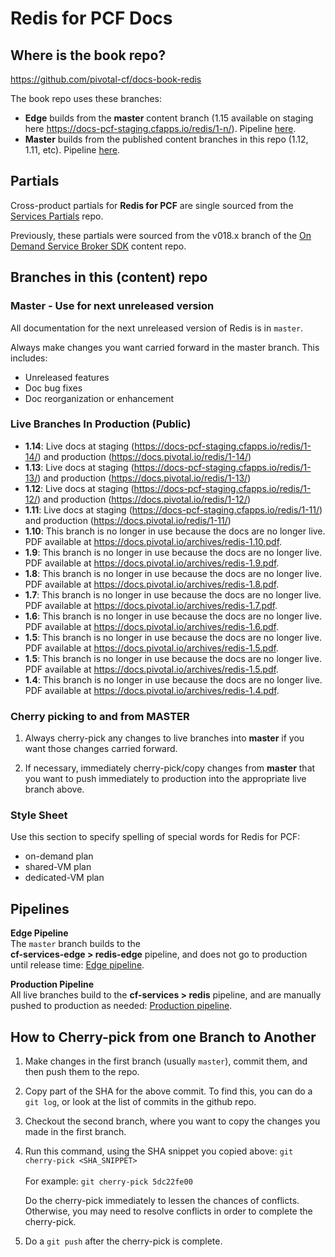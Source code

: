 # Redis for PCF Docs

## Where is the book repo?
https://github.com/pivotal-cf/docs-book-redis

The book repo uses these branches:

* **Edge** builds from the **master** content branch (1.15 available on staging here https://docs-pcf-staging.cfapps.io/redis/1-n/). Pipeline [here](https://concourse.run.pivotal.io/teams/cf-docs/pipelines/cf-services-edge?groups=redis-edge).
* **Master** builds from the published content branches in this repo (1.12, 1.11, etc). Pipeline [here](https://concourse.run.pivotal.io/teams/cf-docs/pipelines/cf-services?groups=redis).

## Partials

Cross-product partials for **Redis for PCF** are single sourced from the [Services Partials](https://github.com/pivotal-cf/docs-services-partials) repo.

Previously, these partials were sourced from the v018.x branch of the [On Demand Service Broker SDK](https://github.com/pivotal-cf/docs-on-demand-service-broker/tree/v0.18.x) content repo.

## Branches in this (content) repo

### Master - Use for next unreleased version

All documentation for the next unreleased version of Redis is in `master`. 

Always make changes you want carried forward in the master branch. This includes:

* Unreleased features
* Doc bug fixes
* Doc reorganization or enhancement

### Live Branches In Production (Public)

* **1.14**: Live docs at staging (https://docs-pcf-staging.cfapps.io/redis/1-14/) and production (https://docs.pivotal.io/redis/1-14/)
* **1.13**: Live docs at staging (https://docs-pcf-staging.cfapps.io/redis/1-13/) and production (https://docs.pivotal.io/redis/1-13/)
* **1.12**: Live docs at staging (https://docs-pcf-staging.cfapps.io/redis/1-12/) and production (https://docs.pivotal.io/redis/1-12/)
* **1.11**: Live docs at staging (https://docs-pcf-staging.cfapps.io/redis/1-11/) and production (https://docs.pivotal.io/redis/1-11/)
* **1.10**: This branch is no longer in use because the docs are no longer live. PDF available at https://docs.pivotal.io/archives/redis-1.10.pdf.
* **1.9**: This branch is no longer in use because the docs are no longer live. PDF available at https://docs.pivotal.io/archives/redis-1.9.pdf.
* **1.8**: This branch is no longer in use because the docs are no longer live. PDF available at https://docs.pivotal.io/archives/redis-1.8.pdf.
* **1.7**: This branch is no longer in use because the docs are no longer live. PDF available at https://docs.pivotal.io/archives/redis-1.7.pdf.
* **1.6**: This branch is no longer in use because the docs are no longer live. PDF available at https://docs.pivotal.io/archives/redis-1.6.pdf.
* **1.5**: This branch is no longer in use because the docs are no longer live. PDF available at https://docs.pivotal.io/archives/redis-1.5.pdf.
* **1.5**: This branch is no longer in use because the docs are no longer live. PDF available at https://docs.pivotal.io/archives/redis-1.5.pdf.
* **1.4**: This branch is no longer in use because the docs are no longer live. PDF available at https://docs.pivotal.io/archives/redis-1.4.pdf.

### Cherry picking to and from MASTER

1. Always cherry-pick any changes to live branches into **master** if you want those changes carried forward.

2. If necessary, immediately cherry-pick/copy changes from **master** that you want to push immediately to production into the appropriate live branch above.

### Style Sheet

Use this section to specify spelling of special words for Redis for PCF:

+ on-demand plan
+ shared-VM plan
+ dedicated-VM plan

## Pipelines

**Edge Pipeline**<br>
The `master` branch builds to the <br> <strong>cf-services-edge > redis-edge</strong> pipeline, and does not go to production until release time: [Edge pipeline](https://concourse.run.pivotal.io/teams/cf-docs/pipelines/cf-services-edge?groups=redis-edge). <br>

**Production Pipeline**<br>
All live branches build to the <strong>cf-services > redis</strong> pipeline,
and are manually pushed to production as needed: [Production pipeline](https://concourse.run.pivotal.io/teams/cf-docs/pipelines/cf-services?groups=redis).

## How to Cherry-pick from one Branch to Another
1. Make changes in the first branch (usually `master`), commit them, and then push them to the repo.
2. Copy part of the SHA for the above commit. To find this, you can do a `git log`, or look at the list of commits in the github repo.
3. Checkout the second branch, where you want to copy the changes you made in the first branch.
4. Run this command, using the SHA snippet you copied above:
    `git cherry-pick <SHA_SNIPPET>`<br><br>
    For example: `git cherry-pick 5dc22fe00`

    Do the cherry-pick immediately to lessen the chances of conflicts.
    Otherwise, you may need to resolve conflicts in order to complete the cherry-pick.

5. Do a `git push` after the cherry-pick is complete.<br><br>
